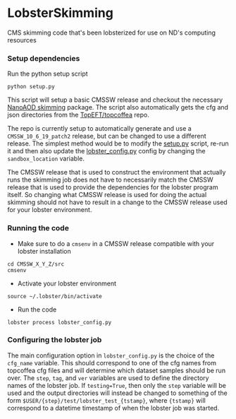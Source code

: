 # LobsterSkimming
CMS skimming code that's been lobsterized for use on ND's computing resources


### Setup dependencies
Run the python setup script
```
python setup.py
```
This script will setup a basic CMSSW release and checkout the necessary [NanoAOD skimming](https://github.com/cms-nanoAOD/nanoAOD-tools) package. The script also automatically gets the cfg and json directories from the [TopEFT/topcoffea](https://github.com/TopEFT/topcoffea/tree/master) repo.

The repo is currently setup to automatically generate and use a `CMSSW_10_6_19_patch2` release, but can be changed to use a different release. The simplest method would be to modify the [setup.py](https://github.com/Andrew42/LobsterSkimming/blob/master/setup.py) script, re-run it and then also update the [lobster_config.py](https://github.com/Andrew42/LobsterSkimming/blob/master/skimmer/lobster_config.py) config by changing the `sandbox_location` variable.

The CMSSW release that is used to construct the environment that actually runs the skimming job does not have to necessarily match the CMSSW release that is used to provide the dependencies for the lobster program itself. So changing what CMSSW release is used for doing the actual skimming should not have to result in a change to the CMSSW release used for your lobster environment.

### Running the code
- Make sure to do a `cmsenv` in a CMSSW release compatible with your lobster installation
```
cd CMSSW_X_Y_Z/src
cmsenv
```
- Activate your lobster environment
```
source ~/.lobster/bin/activate
```
- Run the code
```
lobster process lobster_config.py
```

### Configuring the lobster job
The main configuration option in `lobster_config.py` is the choice of the `cfg_name` variable. This should correspond to one of the cfg names from topcoffea cfg files and will determine which dataset samples should be run over. The `step`, `tag`, and `ver` variables are used to define the directory names of the lobster job. If `testing=True`, then only the `step` variable will be used and the output directories will instead be changed to something of the form `$USER/{step}/test/lobster_test_{tstamp}`, where `{tstamp}` will correspond to a datetime timestamp of when the lobster job was started.
